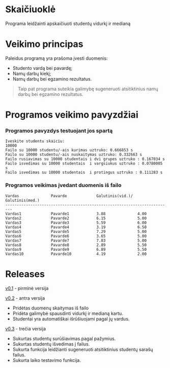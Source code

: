 # Skaičiuoklė #
Programa leidžainti apskaičiuoti studentų vidurkį ir medianą
# Veikimo principas #
Paleidus programą yra prašoma įvesti duomenis:

* Studento vardą bei pavardę;
* Namų darbų kiekį;
* Namų darbų bei egzamino rezultatus.

> Taip pat programa suteikia galimybę sugeneruoti atsitiktinius namų darbų bei egzamino rezultatus.

# Programos veikimo pavyzdžiai #

### Programos pavyzdys testuojant jos spartą ###
```
Iveskite studentu skaiciu:
10000
Failo su 10000 studentu/-ais kurimas uztruko: 0.666853 s
Failo su 10000 studentu/-ais nuskaitymas uztruko: 0.332663 s
Failo rusiavimas su 10000 studentais i dvi grupes uztruko : 0.167034 s
Failo isvedimas su 10000 studentais  i vargsiukus uztruko : 0.0780005 s
Failo isvedimas su 10000 studentais  i protingus uztruko : 0.111283 s
```

### Programos veikimas įvedant duomenis iš failo ###

```
Vardas              Pavarde             Galutinis(vid.)/  Galutinis(med.)
-------------------------------------------------------------------------
Vardas1             Pavarde1            3.88              4.00
Vardas2             Pavarde2            6.15              5.00
Vardas3             Pavarde3            5.59              6.00
Vardas4             Pavarde4            3.19              6.50
Vardas5             Pavarde5            7.29              5.00
Vardas6             Pavarde6            3.65              5.00
Vardas7             Pavarde7            7.83              5.00
Vardas8             Pavarde8            2.89              5.50
Vardas9             Pavarde9            6.89              5.50
Vardas10            Pavarde10           4.19              2.00
```

# Releases #
[v0.1](https://github.com/Astrowski/My-first-project/tree/v.01) - pirminė versija

[v0.2](https://github.com/Astrowski/My-first-project/tree/v.02) - antra versija
* Pridėtas duomenų skaitymas iš failo
* Pridėta galimybė spausdinti vidurkį ir medianą kartu.
* Studentai yra automatiškai išrūšiuojami pagal jų vardus.

[v0.3](https://github.com/Astrowski/My-first-project/tree/v.03) - trečia versija
* Sukurtas studentų surūšiavimas pagal pažymius.
* Sukurtas studentų išvedimas į failus.
* Sukurta funkcija leidžianti sugeneruoti atsitiktinius studentų sarašų failus.
* Sukurta laiko testavimo funkcija.
